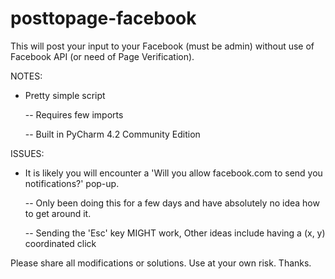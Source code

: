 # posttopage-facebook
This will post your input to your Facebook (must be admin) without use of Facebook API (or need of Page Verification). 
 
 
NOTES:

  - Pretty simple script
  
  	-- Requires few imports
  
  	-- Built in PyCharm 4.2 Community Edition 
 
 
ISSUES:
  
  - It is likely you will encounter a 'Will you allow facebook.com to send you notifications?' pop-up. 
  
  	-- Only been doing this for a few days and have absolutely no idea how to get around it.  
  
  	-- Sending the 'Esc' key MIGHT work, Other ideas include having a (x, y) coordinated click 
	 
	 	
 
Please share all modifications or solutions. Use at your own risk. Thanks.
